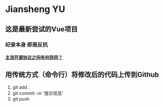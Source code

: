 # Jiansheng YU

## 这是最新尝试的Vue项目

### 纪录本身 即是反抗 

#### [主流开源协议之间有何异同？](https://www.zhihu.com/question/19568896)

## 用传统方式（命令行）将修改后的代码上传到Github
1. git add .
2. git commit -m '提示信息'
3. git push